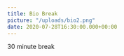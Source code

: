 ```yaml
---
title: Bio Break
picture: "/uploads/bio2.png"
date: 2020-07-28T16:30:00.000+00:00
---
```


30 minute break
